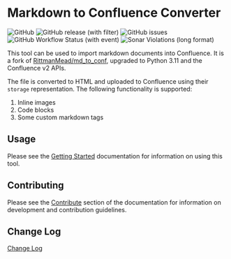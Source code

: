 # Markdown to Confluence Converter

![GitHub](https://img.shields.io/github/license/spydersoft-consulting/md_to_conf)
![GitHub release (with filter)](https://img.shields.io/github/v/release/spydersoft-consulting/md_to_conf)
![GitHub issues](https://img.shields.io/github/issues/spydersoft-consulting/md_to_conf)
![GitHub Workflow Status (with event)](https://img.shields.io/github/actions/workflow/status/spydersoft-consulting/md_to_conf/build.yml)
![Sonar Violations (long format)](https://img.shields.io/sonar/violations/spydersoft-consulting_md_to_conf?server=https%3A%2F%2Fsonarcloud.io)


This tool can be used to import markdown documents into Confluence.  It is a fork of [RittmanMead/md_to_conf](https://github.com/RittmanMead/md_to_conf), upgraded to Python 3.11 and the Confluence v2 APIs.

The file is converted to HTML and uploaded to Confluence using their `storage` representation.  The following functionality is supported:

1. Inline images
2. Code blocks
3. Some custom markdown tags

## Usage
Please see the [Getting Started](https://spydersoft-consulting.github.io/md_to_conf/getting-started/) documentation for information on using this tool.

## Contributing
Please see the [Contribute](https://spydersoft-consulting.github.io/md_to_conf/contributing/) section of the documentation for information on development and contribution guidelines.

## Change Log

[Change Log](https://spydersoft-consulting.github.io/md_to_conf/CHANGELOG/)
